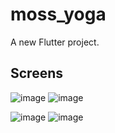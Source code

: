 # moss_yoga

A new Flutter project.

## Screens

![image](https://github.com/BizaffixDev/Moss-Yoga-App/assets/152413642/12741a4b-cfe7-4c8d-adbc-b0c994e124fe)  ![image](https://github.com/BizaffixDev/Moss-Yoga-App/assets/152413642/aaeec5f1-125b-4cb5-9e46-67a4015214dc)

![image](https://github.com/BizaffixDev/Moss-Yoga-App/assets/152413642/e22f5ca3-62c8-4bb2-8759-b7c4f7a362c8)  ![image](https://github.com/BizaffixDev/Moss-Yoga-App/assets/152413642/f9802802-2d97-4ccc-bd4d-c6589dee34c4)





